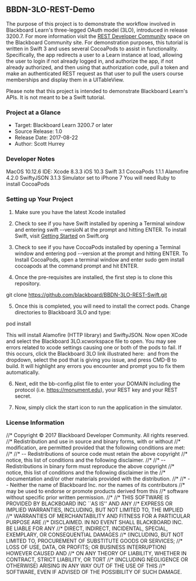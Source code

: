 ## BBDN-3LO-REST-Demo

The purpose of this project is to demonstrate the workflow involved in Blackboard Learn's three-legged OAuth model (3LO), introduced in release 3200.7. For more information visit the <a href="https://community.blackboard.com/community/developers/rest" target="_blank">REST Developer Community</a> space on the Blackboard Community site. For demonstration purposes, this tutorial is written in Swift 3 and uses several CocoaPods to assist in functionality. Specifically, the app redirects a user to a Learn instance at load, allowing the user to login if not already logged in, and authorize the app, if not already authorized, and then using that authorization code, pull a token and make an authenticated REST request as that user to pull the users course memberships and display them in a UITableView.

Please note that this project is intended to demonstrate Blackboard Learn's APIs. It is not meant to be a Swift tutorial.

### Project at a Glance

* Target: Blackboard Learn 3200.7 or later
* Source Release: 1.0
* Release Date: 2017-08-22
* Author: Scott Hurrey

### Developer Notes

MacOS 10.12.6
IDE: Xcode 8.3.3
iOS 10.3
Swift 3.1
CocoaPods 1.1.1
Alamofire 4.2.0
SwiftyJSON 3.1.3
Simulator set to iPhone 7
You will need Ruby to install CocoaPods

### Setting up Your Project

1.	Make sure you have the latest Xcode installed

2.	Check to see if you have Swift installed by opening a Terminal window and entering swift --versioN at the prompt and hitting ENTER. To install Swift, visit <a href="https://swift.org/getting-started" target="_blank">Getting Started</a> on Swift.org

3.	Check to see if you have CocoaPods installed by opening a Terminal window and entering pod --version at the prompt and hitting ENTER. To Install CocoaPods, open a terminal window and enter sudo gem install cocoapods at the command prompt and hit ENTER.

4.	Once the pre-requisites are installed, the first step is to clone this repository.

git clone https://github.com/blackboard/BBDN-3LO-REST-Swift.git

5.	Once this is completed, you will need to install the correct pods. Change directories to Blackboard 3LO and type: 

pod install 

This will install Alamofire (HTTP library) and SwiftyJSON. Now open XCode and select the Blackboard 3LO.xcworkspace file to open. You may see errors related to xcode settings causing one or both of the pods to fail. If this occurs, click the Blackboard 3LO link illustrated here: <img src=""> and from the dropdown, select the pod that is giving you issue, and press CMD-B to build. It will highlight any errors you encounter and prompt you to fix them automatically.

6.	Next, edit the bb-config.plist file to enter your DOMAIN including the protocol (i.e. https://monument.edu), your REST key and your REST secret. 

7.	Now, simply click the start icon to run the application in the simulator.

### License Information

//* Copyright © 2017 Blackboard Developer Community. All rights reserved.
//* Redistribution and use in source and binary forms, with or without
//* modification, are permitted provided that the following conditions are met:
//*
//*  -- Redistributions of source code must retain the above copyright
//*     notice, this list of conditions and the following disclaimer.
//*
//*  -- Redistributions in binary form must reproduce the above copyright
//*     notice, this list of conditions and the following disclaimer in the
//*     documentation and/or other materials provided with the distribution.
//*
//*  -- Neither the name of Blackboard Inc. nor the names of its contributors
//*     may be used to endorse or promote products derived from this
//*     software without specific prior written permission.
//*
//* THIS SOFTWARE IS PROVIDED BY BLACKBOARD INC ``AS IS'' AND ANY
//* EXPRESS OR IMPLIED WARRANTIES, INCLUDING, BUT NOT LIMITED TO, THE IMPLIED
//* WARRANTIES OF MERCHANTABILITY AND FITNESS FOR A PARTICULAR PURPOSE ARE
//* DISCLAIMED. IN NO EVENT SHALL BLACKBOARD INC. BE LIABLE FOR ANY
//* DIRECT, INDIRECT, INCIDENTAL, SPECIAL, EXEMPLARY, OR CONSEQUENTIAL DAMAGES
//* (INCLUDING, BUT NOT LIMITED TO, PROCUREMENT OF SUBSTITUTE GOODS OR SERVICES;
//* LOSS OF USE, DATA, OR PROFITS; OR BUSINESS INTERRUPTION) HOWEVER CAUSED AND
//* ON ANY THEORY OF LIABILITY, WHETHER IN CONTRACT, STRICT LIABILITY, OR TORT
//* (INCLUDING NEGLIGENCE OR OTHERWISE) ARISING IN ANY WAY OUT OF THE USE OF THIS
//* SOFTWARE, EVEN IF ADVISED OF THE POSSIBILITY OF SUCH DAMAGE.

